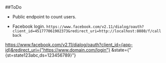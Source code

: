 ##ToDo 

- Public endpoint to count users.

- Facebook login.
`https://www.facebook.com/v2.11/dialog/oauth?client_id=451777061902373&redirect_uri=http://localhost:8080/f/callback`

 https://www.facebook.com/v2.11/dialog/oauth?client_id={app-id}&redirect_uri={"https://www.domain.com/login"}
  &state={"{st=state123abc,ds=123456789}"}